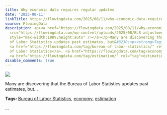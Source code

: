 ```yaml
---
title: Why economic data requires regular updates
date: '2025-08-11'
linkTitle: https://flowingdata.com/2025/08/11/why-economic-data-requires-regular-updates/
source: FlowingData
description: <p><a href="https://flowingdata.com/2025/08/11/why-economic-data-requires-regular-updates/"><img
  src="https://flowingdata.com/wp-content/uploads/2025/08/BLS-adjustments-750x642.png"
  style="max-width:100%;height:auto" /></a></p>Many are discovering that the Bureau
  of Labor Statistics updates past estimates, but&#8230;<p><strong>Tags:</strong>
  <a href="https://flowingdata.com/tag/bureau-of-labor-statistics/" rel="tag">Bureau
  of Labor Statistics</a>, <a href="https://flowingdata.com/tag/economy/" rel="tag">economy</a>,
  <a href="https://flowingdata.com/tag/estimation/" rel="tag">estimation</a></p> ...
disable_comments: true
---
```

<p><a href="https://flowingdata.com/2025/08/11/why-economic-data-requires-regular-updates/"><img src="https://flowingdata.com/wp-content/uploads/2025/08/BLS-adjustments-750x642.png" style="max-width:100%;height:auto" /></a></p>Many are discovering that the Bureau of Labor Statistics updates past estimates, but&#8230;<p><strong>Tags:</strong> <a href="https://flowingdata.com/tag/bureau-of-labor-statistics/" rel="tag">Bureau of Labor Statistics</a>, <a href="https://flowingdata.com/tag/economy/" rel="tag">economy</a>, <a href="https://flowingdata.com/tag/estimation/" rel="tag">estimation</a></p> ...